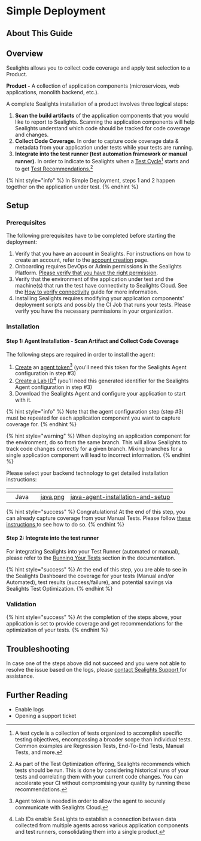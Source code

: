 # Simple Deployment

## About This Guide <a href="#pagetitle" id="pagetitle"></a>

## Overview

Sealights allows you to collect code coverage and apply test selection to a Product.

**Product -** A collection of application components (microservices, web applications, monolith backend, etc.).

A complete Sealights installation of a product involves three logical steps:

1. **Scan the build artifacts** of the application components that you would like to report to Sealights. Scanning the application components will help Sealights understand which code should be tracked for code coverage and changes.&#x20;
2. **Collect Code Coverage.** In order to capture code coverage data & metadata from your application under tests while your tests are running.&#x20;
3. **Integrate into the test runner (test automation framework or manual runner).** In order to indicate to Sealights when a [Test Cycle](#user-content-fn-1)[^1] starts and to get [Test Recommendations.](#user-content-fn-2)[^2]

{% hint style="info" %}
In Simple Deployment, steps 1 and 2 happen together on the application under test.
{% endhint %}

## Setup

### Prerequisites&#x20;

The following prerequisites have to be completed before starting the deployment:

1. Verify that you have an account in Sealights. For instructions on how to create an account, refer to the [account creation](../../../administration/account-management/#creating-a-new-sealights-account) page.
2. Onboarding requires DevOps or Admin permissions in the Sealights Platform. [Please verify that you have the right permission](../../../administration/account-management/role-based-access-control/onboarding-permissions.md).
3. Verify that the environment of the application under test and the machine(s) that run the test have connectivity to Sealights Cloud. See the [How to verify connectivity](../../../check-the-connectivity-to-the-sealights-server-from-my-machine.md) guide for more information.
4. Installing Sealights requires modifying your application components' deployment scripts and possibly the CI Job that runs your tests. Please verify you have the necessary permissions in your organization.

### Installation

#### Step 1: Agent Installation - Scan Artifact and **Collect Code Coverage**

The following steps are required in order to install the agent:

1. [Create](../../../administration/account-management/token-management.md#creating-an-agent-token) an [agent token](#user-content-fn-3)[^3] (you'll need this token for the Sealights Agent configuration in step #3)
2. [Create a ](../../../administration/account-management/testing-environments-and-identifiers-management.md#create-a-simple-deployment-integration-build-lab)[Lab ID](#user-content-fn-4)[^4] (you'll need this generated identifier for the Sealights Agent configuration in step #3)
3. Download the Sealights Agent and configure your application to start with it.

{% hint style="info" %}
Note that the agent configuration step (step #3) must be repeated for each application component you want to capture coverage for.
{% endhint %}

{% hint style="warning" %}
When deploying an application component for the environment, do so from the same branch. This will allow Sealights to track code changes correctly for a given branch. Mixing branches for a single application component will lead to incorrect information.&#x20;
{% endhint %}

Please select your backend technology to get detailed installation instructions:

<table data-view="cards"><thead><tr><th></th><th></th><th></th><th data-hidden data-card-cover data-type="files"></th><th data-hidden data-card-target data-type="content-ref"></th></tr></thead><tbody><tr><td></td><td>Java</td><td></td><td><a href="../../../.gitbook/assets/java.png">java.png</a></td><td><a href="java-agent-installation-and-setup/">java-agent-installation-and-setup</a></td></tr></tbody></table>

{% hint style="success" %}
Congratulations! At the end of this step, you can already capture coverage from your Manual Tests. Please follow [these instructions ](../running-your-tests/manual-tests/manual-tests-reported-via-the-dashboard-widget.md)to see how to do so.&#x20;
{% endhint %}

#### Step 2: Integrate into the test runner

For integrating Sealights into your Test Runner (automated or manual), please refer to the [Running Your Tests](../running-your-tests/) section in the documentation.

{% hint style="success" %}
At the end of this step, you are able to see in the Sealights Dashboard the coverage for your tests (Manual and/or Automated), test results (success/failure), and potential savings via Sealights Test Optimization.
{% endhint %}

### Validation

{% hint style="success" %}
At the completion of the steps above, your application is set to provide coverage and get recommendations for the optimization of your tests.
{% endhint %}

## Troubleshooting

In case one of the steps above did not succeed and you were not able to resolve the issue based on the logs, please [contact Sealights Support ](../../../contact-sealights-support/)for assistance.

## Further Reading

* Enable logs
* Opening a support ticket

[^1]: A test cycle is a collection of tests organized to accomplish specific testing objectives, encompassing a broader scope than individual tests. Common examples are Regression Tests, End-To-End Tests, Manual Tests, and more.

[^2]: As part of the Test Optimization offering, Sealights recommends which tests should be run. This is done by considering historical runs of your tests and correlating them with your current code changes. You can accelerate your CI without compromising your quality by running these recommendations.

[^3]: Agent token is needed in order to allow the agent to securely communicate with  Sealights Cloud.

[^4]: Lab IDs enable SeaLights to establish a connection between data collected from multiple agents across various application components and test runners, consolidating them into a single product.
